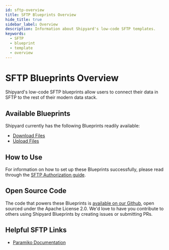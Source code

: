 ```yaml
---
id: sftp-overview
title: SFTP Blueprints Overview
hide_title: true
sidebar_label: Overview
description: Information about Shipyard's low-code SFTP templates.
keywords:
  - SFTP
  - blueprint
  - template
  - overview
---
```


# SFTP Blueprints Overview

Shipyard's low-code SFTP blueprints allow users to connect their data in SFTP to the rest of their modern data stack.

## Available Blueprints
Shipyard currently has the following Blueprints readily available:
- [Download Files](sftp-download-files)
- [Upload Files](sftp-upload-files)

## How to Use
For information on how to set up these Blueprints successfully, please read through the [SFTP Authorization guide](sftp-authorization).

## Open Source Code
The code that powers these Blueprints is [available on our Github](https://github.com/shipyardapp/sftp-blueprints), open sourced under the Apache License 2.0. We'd love to have you contribute to others using Shipyard Blueprints by creating issues or submitting PRs.

## Helpful SFTP Links
- [Paramiko Documentation](http://docs.paramiko.org/en/stable/) 